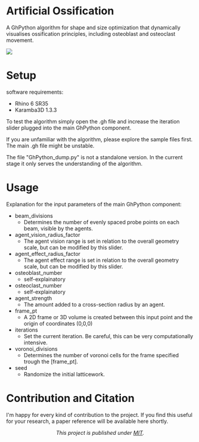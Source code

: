 # Artificial Ossification

A GhPython algorithm for shape and size optimization that dynamically visualises ossification principles, including osteoblast and osteoclast movement.

![](animation.gif)

# Setup

software requirements:

- Rhino 6 SR35
- Karamba3D 1.3.3

To test the algorithm simply open the .gh file and increase the iteration slider plugged into the main GhPython component.

If you are unfamiliar with the algorithm, please explore the sample files first. The main .gh file might be unstable.

The file "GhPython_dump.py" is not a standalone version. In the current stage it only serves the understanding of the algorithm.

# Usage

Explanation for the input parameters of the main GhPython component:

- beam_divisions 
    - Determines the number of evenly spaced probe points on each beam, visible by the agents.
- agent\_vision\_radius_factor
    - The agent vision range is set in relation to the overall geometry scale, but can be modified by this slider.
- agent\_effect\_radius_factor
    - The agent effect range is set in relation to the overall geometry scale, but can be modified by this slider.
- osteoblast_number
    - self-explainatory
- osteoclast_number
    - self-explainatory
- agent_strength
    - The amount added to a cross-section radius by an agent.
- frame_pt
    - A 2D frame or 3D volume is created between this input point and the origin of coordinates (0,0,0)
- iterations
    - Set the current iteration. Be careful, this can be very computationally intensive.
- voronoi_divisions
    - Determines the number of voronoi cells for the frame specified trough the \[frame_pt\].
- seed
    - Randomize the initial latticework.

# Contribution and Citation

I'm happy for every kind of contribution to the project. If you find this useful for your research, a paper reference will be available here shortly.

*<p align="center">This project is published under [MIT](LICENSE).</p>*